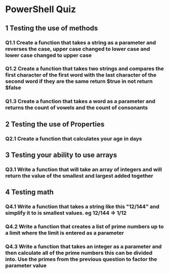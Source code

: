 <!--
    <details><summary>Click for hint</summary><Strong> 

    ``` 
    HINT
    ```
    </Strong></details> 
    <details><summary>Click to see the answer</summary><Strong> 
    
    ```
    ANSWER
    ```
    </Strong></details> 
-->

# PowerShell Quiz

## 1 Testing the use of methods

### Q1.1 Create a function that takes a string as a parameter and reverses the case, upper case changed to lower case and lower case changed to upper case

### Q1.2 Create a function that takes two strings and compares the first character of the first word with the last character of the second word if they are the same return $true in not return $false

### Q1.3 Create a function that takes a word as a parameter and returns the count of vowels and the count of consonants

## 2 Testing the use of Properties

### Q2.1 Create a function that calculates your age in days



## 3 Testing your ability to use arrays

### Q3.1 Write a function that will take an array of integers and will return the value of the smallest and largest added together


## 4 Testing math 

### Q4.1 Write a function that takes a string like this "12/144" and simplify it to is smallest values. eg 12/144 => 1/12

### Q4.2 Write a function that creates a list of prime numbers up to a limit where the limit is entered as a parameter

### Q4.3 Write a function that takes an integer as a parameter and then calculate all of the prime numbers this can be divided into. Use the primes from the previous question to factor the parameter value 
